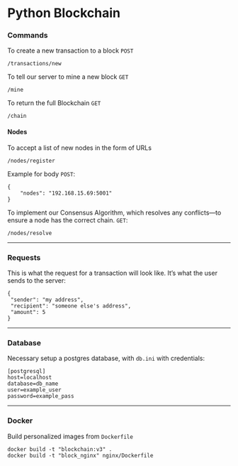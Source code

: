 # Python Blockchain

### Commands
To create a new transaction to a block `POST`
```
/transactions/new 
```
To tell our server to mine a new block `GET`
```
/mine
```
To return the full Blockchain `GET`
```
/chain
```

#### Nodes
To accept a list of new nodes in the form of URLs
```
/nodes/register
```
Example for body `POST`:
```
{
	"nodes": "192.168.15.69:5001"
}
```
To implement our Consensus Algorithm, which resolves any conflicts—to ensure a node has the correct chain. `GET`:
```
/nodes/resolve
```

---
### Requests
This is what the request for a transaction will look like. It’s what the user sends to the server:
```
{
 "sender": "my address",
 "recipient": "someone else's address",
 "amount": 5
}
```

---
### Database
Necessary setup a postgres database, with `db.ini` with credentials:
```
[postgresql]
host=localhost
database=db_name
user=example_user
password=example_pass
```

---
### Docker
Build personalized images from `Dockerfile`
```
docker build -t "blockchain:v3" .
docker build -t "block_nginx" nginx/Dockerfile
```
